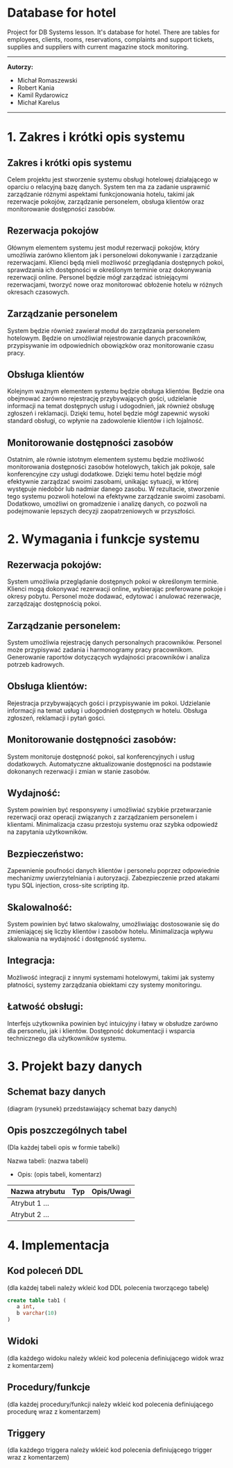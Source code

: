# Database for hotel
Project for DB Systems lesson. 
It's database for hotel. 
There are tables for employees, clients, rooms, reservations, complaints and support tickets, supplies and suppliers with current magazine stock monitoring.

<!-- <style>
 p,li {
    font-size: 12pt;
  }
</style>  -->

<!-- <style>
 pre {
    font-size: 8pt;
  }
</style>  -->


---

**Autorzy:** 
- Michał Romaszewski
- Robert Kania
- Kamil Rydarowicz
- Michał Karelus
---


# 1.  Zakres i krótki opis systemu

## Zakres i krótki opis systemu
Celem projektu jest stworzenie systemu obsługi hotelowej działającego w oparciu o relacyjną bazę danych. System ten ma za zadanie usprawnić zarządzanie różnymi aspektami funkcjonowania hotelu, takimi jak rezerwacje pokojów, zarządzanie personelem, obsługa klientów oraz monitorowanie dostępności zasobów.

## Rezerwacja pokojów
Głównym elementem systemu jest moduł rezerwacji pokojów, który umożliwia zarówno klientom jak i personelowi dokonywanie i zarządzanie rezerwacjami. Klienci będą mieli możliwość przeglądania dostępnych pokoi, sprawdzania ich dostępności w określonym terminie oraz dokonywania rezerwacji online. Personel będzie mógł zarządzać istniejącymi rezerwacjami, tworzyć nowe oraz monitorować obłożenie hotelu w różnych okresach czasowych.

## Zarządzanie personelem
System będzie również zawierał moduł do zarządzania personelem hotelowym. Będzie on umożliwiał rejestrowanie danych pracowników, przypisywanie im odpowiednich obowiązków oraz monitorowanie czasu pracy.

## Obsługa klientów
Kolejnym ważnym elementem systemu będzie obsługa klientów. Będzie ona obejmować zarówno rejestrację przybywających gości, udzielanie informacji na temat dostępnych usług i udogodnień, jak również obsługę zgłoszeń i reklamacji. Dzięki temu, hotel będzie mógł zapewnić wysoki standard obsługi, co wpłynie na zadowolenie klientów i ich lojalność.

## Monitorowanie dostępności zasobów
Ostatnim, ale równie istotnym elementem systemu będzie możliwość monitorowania dostępności zasobów hotelowych, takich jak pokoje, sale konferencyjne czy usługi dodatkowe. Dzięki temu hotel będzie mógł efektywnie zarządzać swoimi zasobami, unikając sytuacji, w której występuje niedobór lub nadmiar danego zasobu.
W rezultacie, stworzenie tego systemu pozwoli hotelowi na efektywne zarządzanie swoimi zasobami. Dodatkowo, umożliwi on gromadzenie i analizę danych, co pozwoli na podejmowanie lepszych decyzji zaopatrzeniowych w przyszłości.

# 2.	Wymagania i funkcje systemu


## Rezerwacja pokojów:
System umożliwia przeglądanie dostępnych pokoi w określonym terminie.
Klienci mogą dokonywać rezerwacji online, wybierając preferowane pokoje i okresy pobytu.
Personel może dodawać, edytować i anulować rezerwacje, zarządzając dostępnością pokoi.

## Zarządzanie personelem:
System umożliwia rejestrację danych personalnych pracowników.
Personel może przypisywać zadania i harmonogramy pracy pracownikom.
Generowanie raportów dotyczących wydajności pracowników i analiza potrzeb kadrowych.

## Obsługa klientów:
Rejestracja przybywających gości i przypisywanie im pokoi.
Udzielanie informacji na temat usług i udogodnień dostępnych w hotelu.
Obsługa zgłoszeń, reklamacji i pytań gości.

## Monitorowanie dostępności zasobów:
System monitoruje dostępność pokoi, sal konferencyjnych i usług dodatkowych.
Automatyczne aktualizowanie dostępności na podstawie dokonanych rezerwacji i zmian w stanie zasobów.

## Wydajność:
System powinien być responsywny i umożliwiać szybkie przetwarzanie rezerwacji oraz operacji związanych z zarządzaniem personelem i klientami.
Minimalizacja czasu przestoju systemu oraz szybka odpowiedź na zapytania użytkowników.

## Bezpieczeństwo:
Zapewnienie poufności danych klientów i personelu poprzez odpowiednie mechanizmy uwierzytelniania i autoryzacji.
Zabezpieczenie przed atakami typu SQL injection, cross-site scripting itp.

## Skalowalność:
System powinien być łatwo skalowalny, umożliwiając dostosowanie się do zmieniającej się liczby klientów i zasobów hotelu.
Minimalizacja wpływu skalowania na wydajność i dostępność systemu.

## Integracja:
Możliwość integracji z innymi systemami hotelowymi, takimi jak systemy płatności, systemy zarządzania obiektami czy systemy monitoringu.

## Łatwość obsługi:
Interfejs użytkownika powinien być intuicyjny i łatwy w obsłudze zarówno dla personelu, jak i klientów.
Dostępność dokumentacji i wsparcia technicznego dla użytkowników systemu.

# 3.	Projekt bazy danych

## Schemat bazy danych

(diagram (rysunek) przedstawiający schemat bazy danych) 

## Opis poszczególnych tabel

(Dla każdej tabeli opis w formie tabelki)


Nazwa tabeli: (nazwa tabeli)
- Opis: (opis tabeli, komentarz)

| Nazwa atrybutu | Typ  | Opis/Uwagi |
|----------------|------|------------|
| Atrybut 1 …    |      |            |
| Atrybut 2 …    |      |            |


# 4.	Implementacja

## Kod poleceń DDL

(dla każdej tabeli należy wkleić kod DDL polecenia tworzącego tabelę)

```sql
create table tab1 (
   a int,
   b varchar(10)
)
```

## Widoki

(dla każdego widoku należy wkleić kod polecenia definiującego widok wraz z komentarzem)

## Procedury/funkcje

(dla każdej procedury/funkcji należy wkleić kod polecenia definiującego procedurę wraz z komentarzem)

## Triggery

(dla każdego triggera należy wkleić kod polecenia definiującego trigger wraz z komentarzem)


